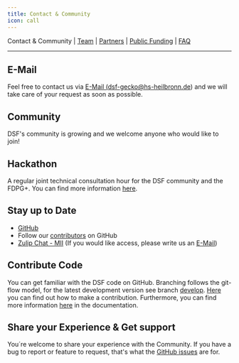 ```yaml
---
title: Contact & Community
icon: call
---
```

 Contact & Community | [Team](team.md) | [Partners](partners.md) | [Public Funding](public.md) | [FAQ](faq.md)

---

## E-Mail
Feel free to contact us via <a href="mailto:dsf-gecko@hs-heilbronn.de"> E-Mail (dsf-gecko@hs-heilbronn.de)</a> and we will take care of your request as soon as possible.


## Community
DSF's community is growing and we welcome anyone who would like to join!


## Hackathon
A regular joint technical consultation hour for the DSF community and the FDPG+. You can find more information [here](/hackathon). 


## Stay up to Date
- [GitHub](https://github.com/datasharingframework/dsf)
- Follow our [contributors](/about/learnmore/team.md) on GitHub
- [Zulip Chat - MII](https://mii.zulipchat.com) (If you would like access, please write us an <a href="mailto:dsf-gecko@hs-heilbronn.de">E-Mail</a>)


## Contribute Code
You can get familiar with the DSF code on GitHub. Branching follows the git-flow model, for the latest development version see branch [develop](https://github.com/datasharingframework/dsf/tree/develop). [Here](/stable/contribute/) you can find out how to make a contribution. Furthermore, you can find more information [here](/stable/) in the documentation.


## Share your Experience & Get support
You´re welcome to share your experience with the Community. If you have a bug to report or feature to request, that's what the [GitHub issues](https://github.com/datasharingframework/dsf/issues) are for. 